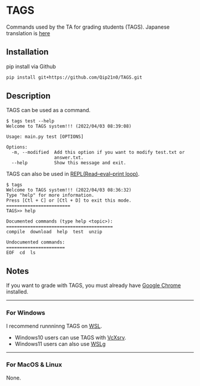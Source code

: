 # TAGS
Commands used by the TA for grading students (TAGS).
Japanese translation is [here](https://github.com/Qip21n0/TAGS/blob/main/README_jp.md)

## Installation
pip install via Github
```bash
pip install git+https://github.com/Qip21n0/TAGS.git
```

## Description
TAGS can be used as a command.
```
$ tags test --help
Welcome to TAGS system!!! (2022/04/03 08:39:08)

Usage: main.py test [OPTIONS]

Options:
  -m, --modified  Add this option if you want to modify test.txt or
                  answer.txt.
  --help          Show this message and exit.
```

TAGS can also be used in [REPL(Read–eval–print loop)](https://en.wikipedia.org/wiki/Read%E2%80%93eval%E2%80%93print_loop).
```
$ tags
Welcome to TAGS system!!! (2022/04/03 08:36:32)
Type "help" for more information.
Press [Ctl + C] or [Ctl + D] to exit this mode.
======================== 
TAGS>> help

Documented commands (type help <topic>):
========================================
compile  download  help  test  unzip

Undocumented commands:
======================
EOF  cd  ls
```

## Notes
If you want to grade with TAGS, you must already have [Google Chrome](https://www.google.com/intl/en/chrome/) installed. 

---
### For **Windows**

I recommend runnninng TAGS on [WSL](https://docs.microsoft.com/en-us/windows/wsl/install).

- Windows10 users can use TAGS with [VcXsrv](https://sourceforge.net/projects/vcxsrv/). 
- Windows11 users can also use [WSLg](https://github.com/microsoft/wslg)

---
### For MacOS & Linux
None.